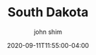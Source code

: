 ---
date: 2020-09-11T11:55:00-04:00
title: "South Dakota"
ab: "SD"
seo_title: "List of all current and former South Dakota Governor"
description: List of all current and former South Dakota Governor
author: john shim
url: /south-dakota/
weight: 1
---